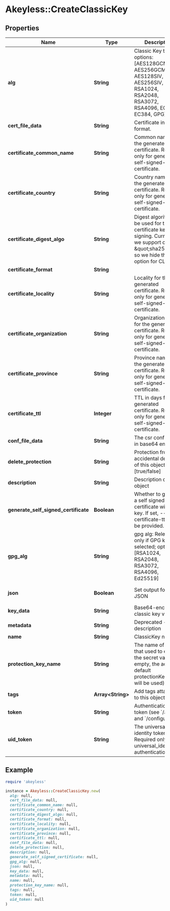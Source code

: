 # Akeyless::CreateClassicKey

## Properties

| Name | Type | Description | Notes |
| ---- | ---- | ----------- | ----- |
| **alg** | **String** | Classic Key type; options: [AES128GCM, AES256GCM, AES128SIV, AES256SIV, RSA1024, RSA2048, RSA3072, RSA4096, EC256, EC384, GPG] |  |
| **cert_file_data** | **String** | Certificate in a PEM format. | [optional] |
| **certificate_common_name** | **String** | Common name for the generated certificate. Relevant only for generate-self-signed-certificate. | [optional] |
| **certificate_country** | **String** | Country name for the generated certificate. Relevant only for generate-self-signed-certificate. | [optional] |
| **certificate_digest_algo** | **String** | Digest algorithm to be used for the certificate key signing. Currently, we support only \&quot;sha256\&quot; so we hide this option for CLI. | [optional] |
| **certificate_format** | **String** |  | [optional] |
| **certificate_locality** | **String** | Locality for the generated certificate. Relevant only for generate-self-signed-certificate. | [optional] |
| **certificate_organization** | **String** | Organization name for the generated certificate. Relevant only for generate-self-signed-certificate. | [optional] |
| **certificate_province** | **String** | Province name for the generated certificate. Relevant only for generate-self-signed-certificate. | [optional] |
| **certificate_ttl** | **Integer** | TTL in days for the generated certificate. Required only for generate-self-signed-certificate. | [optional] |
| **conf_file_data** | **String** | The csr config data in base64 encoding | [optional] |
| **delete_protection** | **String** | Protection from accidental deletion of this object [true/false] | [optional] |
| **description** | **String** | Description of the object | [optional] |
| **generate_self_signed_certificate** | **Boolean** | Whether to generate a self signed certificate with the key. If set, --certificate-ttl must be provided. | [optional] |
| **gpg_alg** | **String** | gpg alg: Relevant only if GPG key type selected; options: [RSA1024, RSA2048, RSA3072, RSA4096, Ed25519] | [optional] |
| **json** | **Boolean** | Set output format to JSON | [optional][default to false] |
| **key_data** | **String** | Base64-encoded classic key value | [optional] |
| **metadata** | **String** | Deprecated - use description | [optional] |
| **name** | **String** | ClassicKey name |  |
| **protection_key_name** | **String** | The name of a key that used to encrypt the secret value (if empty, the account default protectionKey key will be used) | [optional] |
| **tags** | **Array&lt;String&gt;** | Add tags attached to this object | [optional] |
| **token** | **String** | Authentication token (see &#x60;/auth&#x60; and &#x60;/configure&#x60;) | [optional] |
| **uid_token** | **String** | The universal identity token, Required only for universal_identity authentication | [optional] |

## Example

```ruby
require 'akeyless'

instance = Akeyless::CreateClassicKey.new(
  alg: null,
  cert_file_data: null,
  certificate_common_name: null,
  certificate_country: null,
  certificate_digest_algo: null,
  certificate_format: null,
  certificate_locality: null,
  certificate_organization: null,
  certificate_province: null,
  certificate_ttl: null,
  conf_file_data: null,
  delete_protection: null,
  description: null,
  generate_self_signed_certificate: null,
  gpg_alg: null,
  json: null,
  key_data: null,
  metadata: null,
  name: null,
  protection_key_name: null,
  tags: null,
  token: null,
  uid_token: null
)
```

